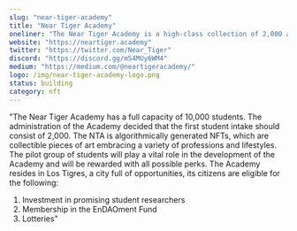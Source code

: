 ```yaml
---
slug: "near-tiger-academy"
title: "Near Tiger Academy"
oneliner: "The Near Tiger Academy is a high-class collection of 2,000 algorithmically generated NFTs backed by the idea of investing in the ideas of talented students in the blockchain field."
website: "https://neartiger.academy"
twitter: "https://twitter.com/Near_Tiger"
discord: "https://discord.gg/mS4MUy6WM4"
medium: "https://medium.com/@neartigeracademy/"
logo: /img/near-tiger-academy-logo.png
status: building
category: nft
---
```


"The Near Tiger Academy has a full capacity of 10,000 students. 
The administration of the Academy decided that the first student intake should consist of 2,000. 
The NTA is algorithmically generated NFTs, which are collectible pieces of art embracing a variety of professions and lifestyles. The pilot group of students will play a vital role in the development of the Academy and will be rewarded with all possible perks. 
The Academy resides in Los Tigres, a city full of opportunities, its citizens are eligible for the following:
1)	Investment in promising student researchers 
2)	Membership in the EnDAOment Fund
3)	Lotteries"
